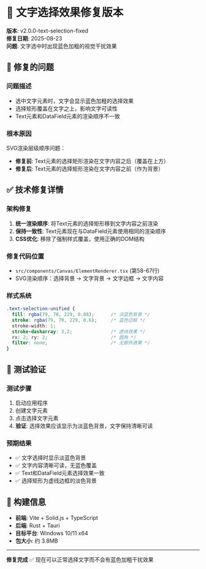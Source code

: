 # 🎯 文字选择效果修复版本

**版本**: v2.0.0-text-selection-fixed  
**修复日期**: 2025-08-23  
**问题**: 文字选中时出现蓝色加粗的视觉干扰效果

## 🐛 修复的问题

### 问题描述
- 选中文字元素时，文字会显示蓝色加粗的选择效果
- 选择矩形覆盖在文字之上，影响文字可读性
- Text元素和DataField元素的渲染顺序不一致

### 根本原因
SVG渲染层级顺序问题：
- **修复前**: Text元素的选择矩形渲染在文字内容之后（覆盖在上方）
- **修复后**: Text元素的选择矩形渲染在文字内容之前（作为背景）

## ✅ 技术修复详情

### 架构修复
1. **统一渲染顺序**: 将Text元素的选择矩形移到文字内容之前渲染
2. **保持一致性**: Text元素现在与DataField元素使用相同的渲染顺序
3. **CSS优化**: 移除了强制样式覆盖，使用正确的DOM结构

### 修复代码位置
- `src/components/Canvas/ElementRenderer.tsx` (第58-67行)
- SVG渲染顺序：选择背景 → 文字背景 → 文字边框 → 文字内容

### 样式系统
```css
.text-selection-unified {
  fill: rgba(79, 70, 229, 0.08);      /* 淡蓝色背景 */
  stroke: rgba(79, 70, 229, 0.6);     /* 蓝色边框 */
  stroke-width: 1;
  stroke-dasharray: 3,2;              /* 虚线效果 */
  rx: 2; ry: 2;                       /* 圆角 */
  filter: none;                       /* 无额外效果 */
}
```

## 🧪 测试验证

### 测试步骤
1. 启动应用程序
2. 创建文字元素
3. 点击选择文字元素
4. **验证**: 选择效果应该显示为淡蓝色背景，文字保持清晰可读

### 预期结果
- ✅ 文字选择时显示淡蓝色背景
- ✅ 文字内容清晰可读，无蓝色覆盖
- ✅ Text和DataField元素选择效果一致
- ✅ 选择矩形为虚线边框的淡色背景

## 🔧 构建信息

- **前端**: Vite + Solid.js + TypeScript
- **后端**: Rust + Tauri 
- **目标平台**: Windows 10/11 x64
- **包大小**: 约 3.8MB

---
**修复完成** ✅ 现在可以正常选择文字而不会有蓝色加粗干扰效果
